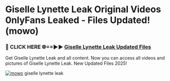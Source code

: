# Giselle Lynette Leak Original Videos 0nlyFans Leaked - Files Updated! (mowo)

<h3>🔴 CLICK HERE 🌐==►► <a href="https://tinyurl.com/3hn5wdd3" rel="nofollow">Giselle Lynette Leak Updated Files</a></h3>

Get Giselle Lynette Leak and all content. Now you can access all videos and pictures of Giselle Lynette Leak. New Updated Files 2025!

[![mowo](https://i.imgur.com/4HnBqBT.gif)](https://tinyurl.com/3hn5wdd3)
giselle lynette leak